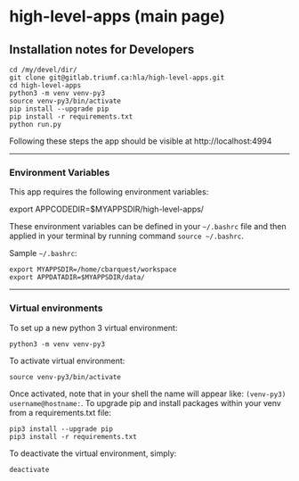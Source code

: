 # high-level-apps (main page)



## Installation notes for Developers

```
cd /my/devel/dir/
git clone git@gitlab.triumf.ca:hla/high-level-apps.git
cd high-level-apps
python3 -m venv venv-py3
source venv-py3/bin/activate
pip install --upgrade pip
pip install -r requirements.txt
python run.py
```

Following these steps the app should be visible at http://localhost:4994


---
### Environment Variables

This app requires the following environment variables:

export APPCODEDIR=$MYAPPSDIR/high-level-apps/


These environment variables can be defined in your `~/.bashrc` file and then applied in your terminal by running command `source ~/.bashrc`.

Sample `~/.bashrc`:

```
export MYAPPSDIR=/home/cbarquest/workspace
export APPDATADIR=$MYAPPSDIR/data/
```

---
### Virtual environments

To set up a new python 3 virtual environment:

```
python3 -m venv venv-py3
```

To activate virtual environment:

```
source venv-py3/bin/activate
```

Once activated, note that in your shell the name will appear like: `(venv-py3) username@hostname:`. To upgrade pip and install packages within your venv from a requirements.txt file:
```
pip3 install --upgrade pip
pip3 install -r requirements.txt
```

To deactivate the virtual environment, simply:

```
deactivate
```
